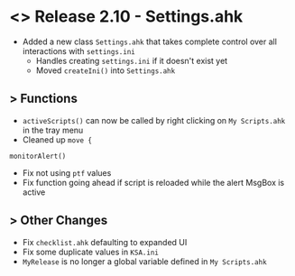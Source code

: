 # <> Release 2.10 - Settings.ahk 
- Added a new class `Settings.ahk` that takes complete control over all interactions with `settings.ini`
    - Handles creating `settings.ini` if it doesn't exist yet
    - Moved `createIni()` into `Settings.ahk`
    
## > Functions
- `activeScripts()` can now be called by right clicking on `My Scripts.ahk` in the tray menu
- Cleaned up `move {`

`monitorAlert()`
- Fix not using `ptf` values
- Fix function going ahead if script is reloaded while the alert MsgBox is active

## > Other Changes
- Fix `checklist.ahk` defaulting to expanded UI
- Fix some duplicate values in `KSA.ini`
- `MyRelease` is no longer a global variable defined in `My Scripts.ahk`